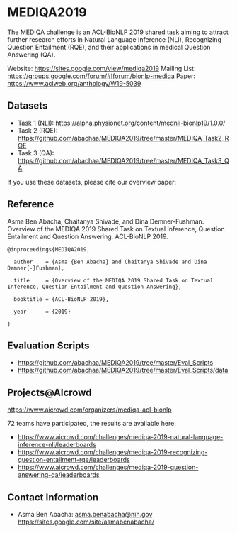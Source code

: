 # MEDIQA2019

The MEDIQA challenge is an ACL-BioNLP 2019 shared task aiming to attract further research efforts in Natural Language Inference (NLI), Recognizing Question Entailment (RQE), and their applications in medical Question Answering (QA).  

Website: https://sites.google.com/view/mediqa2019
Mailing List: https://groups.google.com/forum/#!forum/bionlp-mediqa
Paper: https://www.aclweb.org/anthology/W19-5039

Datasets 
---------

- Task 1 (NLI): https://alpha.physionet.org/content/mednli-bionlp19/1.0.0/
- Task 2 (RQE): https://github.com/abachaa/MEDIQA2019/tree/master/MEDIQA_Task2_RQE
- Task 3 (QA): https://github.com/abachaa/MEDIQA2019/tree/master/MEDIQA_Task3_QA

If you use these datasets, please cite our overview paper:  

   Reference  
   --------- 
   Asma Ben Abacha, Chaitanya Shivade, and Dina Demner-Fushman. Overview of the MEDIQA 2019 Shared Task on Textual Inference,  Question Entailment and Question Answering. ACL-BioNLP 2019.  

	@inproceedings{MEDIQA2019, 

	  author    = {Asma {Ben Abacha} and Chaitanya Shivade and Dina Demner{-}Fushman},  
	  
	  title     = {Overview of the MEDIQA 2019 Shared Task on Textual Inference, Question Entailment and Question Answering}, 
	  
	  booktitle = {ACL-BioNLP 2019},
	  
	  year      = {2019}
	  
	}
 
Evaluation Scripts
-------------------

- https://github.com/abachaa/MEDIQA2019/tree/master/Eval_Scripts
- https://github.com/abachaa/MEDIQA2019/tree/master/Eval_Scripts/data

Projects@AIcrowd
----------------
https://www.aicrowd.com/organizers/mediqa-acl-bionlp

72 teams have participated, the results are available here:  
- https://www.aicrowd.com/challenges/mediqa-2019-natural-language-inference-nli/leaderboards 
- https://www.aicrowd.com/challenges/mediqa-2019-recognizing-question-entailment-rqe/leaderboards
- https://www.aicrowd.com/challenges/mediqa-2019-question-answering-qa/leaderboards 

Contact Information
-------------------
- Asma Ben Abacha: asma.benabacha@nih.gov
https://sites.google.com/site/asmabenabacha/ 
